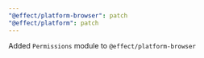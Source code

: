 ```yaml
---
"@effect/platform-browser": patch
"@effect/platform": patch
---
```


Added `Permissions` module to `@effect/platform-browser`
